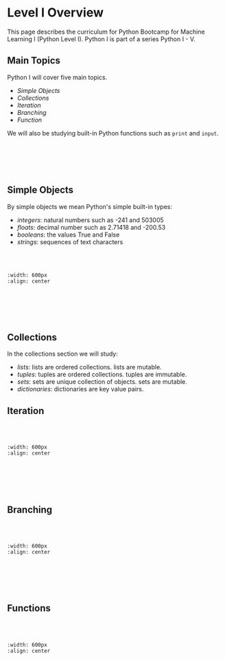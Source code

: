 # Level I Overview

This page describes the curriculum for Python Bootcamp for Machine Learning I (Python Level I). Python I is part of a series Python I - V. 

## Main Topics

Python I will cover five main topics.

- *Simple Objects*
- *Collections*
- *Iteration*
- *Branching*
- *Function*


We will also be studying built-in Python functions such as ```print``` and ```input```.

<br/><br/><br/><br/>

## Simple Objects


By simple objects we mean Python's simple built-in types:

- *integers*: natural numbers such as -241 and 503005
- *floats*: decimal number such as 2.71418 and -200.53
- *booleans*: the values True and False
- *strings*: sequences of text characters

<br/><br/>

```{image} /images/simpleobjects.png
:width: 600px
:align: center
```
<br/><br/><br/><br/>

## Collections

In the collections section we will study:

- *lists*: lists are ordered collections. lists are mutable.
- *tuples*:  tuples are ordered collections. tuples are immutable.
- *sets*: sets are unique collection of objects. sets are mutable.
- *dictionaries*: dictionaries are key value pairs.


## Iteration


<br/><br/>

```{image} /images/iteration.png
:width: 600px
:align: center
```
<br/><br/><br/><br/>




## Branching


<br/><br/>

```{image} /images/branching.png
:width: 600px
:align: center
```
<br/><br/><br/><br/>


## Functions

<br/><br/>

```{image} /images/functions.png
:width: 600px
:align: center
```
<br/><br/><br/><br/>


